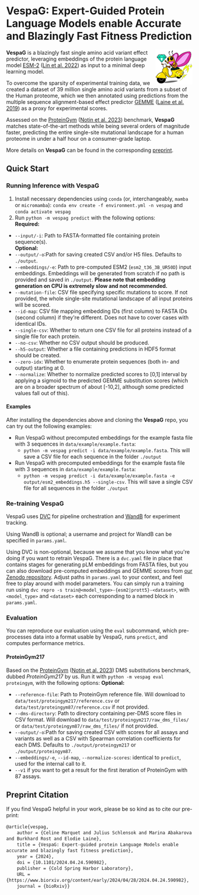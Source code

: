 
# VespaG: Expert-Guided Protein Language Models enable Accurate and Blazingly Fast Fitness Prediction

<img align="right" src="images/vespag.png" alt="image" height="20%" width="20%" />

**VespaG** is a blazingly fast single amino acid variant effect predictor, leveraging embeddings of the protein language model [ESM-2](https://github.com/facebookresearch/esm) ([Lin et al. 2022](https://www.science.org/doi/abs/10.1126/science.ade2574)) as input to a minimal deep learning model. 

To overcome the sparsity of experimental training data, we created a dataset of 39 million single amino acid variants from a subset of the Human proteome, which we then annotated using predictions from the multiple sequence alignment-based effect predictor [GEMME](http://www.lcqb.upmc.fr/GEMME/Home.html) ([Laine et al. 2019](https://doi.org/10.1093/molbev/msz179)) as a proxy for experimental scores. 

Assessed on the [ProteinGym](https://proteingym.org) ([Notin et al. 2023](https://www.biorxiv.org/content/10.1101/2023.12.07.570727v1)) benchmark, **VespaG** matches state-of-the-art methods while being several orders of magnitude faster, predicting the entire single-site mutational landscape for a human proteome in under a half hour on a consumer-grade laptop.

More details on **VespaG** can be found in the corresponding [preprint](https://doi.org/10.1101/2024.04.24.590982).

## Quick Start
### Running Inference with VespaG
1. Install necessary dependencies using `conda` (or, interchangeably, `mamba` or `micromamba`): `conda env create -f environment.yml -n vespag` and `conda activate vespag`
2. Run `python -m vespag predict` with the following options:  
**Required:**
- `--input/-i`: Path to FASTA-formatted file containing protein sequence(s).  
**Optional:**
- `--output/-o`:Path for saving created CSV and/or H5 files. Defaults to `./output`.
- `--embeddings/-e`: Path to pre-computed ESM2 (`esm2_t36_3B_UR50D`) input embeddings. Embeddings will be generated from scratch if no path is provided and saved in `./output`. **Please note that embedding generation on CPU is extremely slow and not recommended.**
- `--mutation-file`: CSV file specifying specific mutations to score. If not provided, the whole single-site mutational landscape of all input proteins will be scored.
- `--id-map`: CSV file mapping embedding IDs (first column) to FASTA IDs (second column) if they're different. Does not have to cover cases with identical IDs.
- `--single-csv`: Whether to return one CSV file for all proteins instead of a single file for each protein.
- `--no-csv`: Whether no CSV output should be produced.
- `--h5-output`: Whether a file containing predictions in HDF5 format should be created.
- `--zero-idx`: Whether to enumerate protein sequences (both in- and output) starting at 0.
- `--normalize`: Whether to normalize predicted scores to [0,1] interval by applying a sigmoid to the predicted GEMME substitution scores (which are on a broader spectrum of about [-10,2], although some predicted values fall out of this).

#### Examples

After installing the dependencies above and cloning the **VespaG** repo, you can try out the following examples:
- Run VespaG without precomputed embeddings for the example fasta file with 3 sequences in `data/example/example.fasta`: 
    - `python -m vespag predict -i data/example/example.fasta`. This will save a CSV file for each sequence in the folder `./output`
- Run VespaG with precomputed embeddings for the example fasta file with 3 sequences in `data/example/example.fasta`: 
    - `python -m vespag predict -i data/example/example.fasta -e output/esm2_embeddings.h5 --single-csv`. This will save a single CSV file for all sequences in the folder `./output`

### Re-training VespaG
VespaG uses [DVC](https://dvc.org/) for pipeline orchestration and [WandB](https://wandb.ai/) for experiment tracking. 

Using WandB is optional; a username and project for WandB can be specified in `params.yaml`.

Using DVC is non-optional, because we assume that you know what you're doing if you want to retrain VespaG. There is a `dvc.yaml` file in place that contains stages for generating pLM embeddings from FASTA files, but you can also download pre-computed embeddings and GEMME scores from [our Zenodo repository](https://doi.org/10.5281/zenodo.11085958). Adjust paths in `params.yaml` to your context, and feel free to play around with model parameters. You can simply run a training run using `dvc repro -s train@<model_type>-{esm2|prott5}-<dataset>`, with `<model_type>` and `<dataset>` each corresponding to a named block in `params.yaml`.

### Evaluation
You can reproduce our evaluation using the `eval` subcommand, which pre-processes data into a format usable by VespaG, runs `predict`, and computes performance metrics.

#### ProteinGym217
Based on the [ProteinGym](https://proteingym.org) ([Notin et al. 2023](https://www.biorxiv.org/content/10.1101/2023.12.07.570727v1)) DMS substitutions benchmark, dubbed _ProteinGym217_ by us. Run it with `python -m vespag eval proteingym`, with the following options:
**Optional:**
- `--reference-file`: Path to ProteinGym reference file. Will download to `data/test/proteingym217/reference.csv` or `data/test/proteingym87/reference.csv` if not provided.
- `--dms-directory`: Path to directory containing per-DMS score files in CSV format. Will download to `data/test/proteingym217/raw_dms_files/` or `data/test/proteingym87/raw_dms_files/` if not provided.
- `--output/-o`:Path for saving created CSV with scores for all assays and variants as well as a CSV with Spearman correlation coefficients for each DMS. Defaults to `./output/proteingym217` or `./output/proteingym87`.
- `--embeddings/-e`, `--id-map`, `--normalize-scores`: identical to `predict`, used for the internal call to it.
- `--v1` if you want to get a result for the first iteration of ProteinGym with 87 assays.

## Preprint Citation
If you find VespaG helpful in your work, please be so kind as to cite our pre-print:
```
@article{vespag,
	author = {Celine Marquet and Julius Schlensok and Marina Abakarova and Burkhard Rost and Elodie Laine},
	title = {VespaG: Expert-guided protein Language Models enable accurate and blazingly fast fitness prediction},
	year = {2024},
	doi = {10.1101/2024.04.24.590982},
	publisher = {Cold Spring Harbor Laboratory},
	URL = {https://www.biorxiv.org/content/early/2024/04/28/2024.04.24.590982},
	journal = {bioRxiv}}
```
